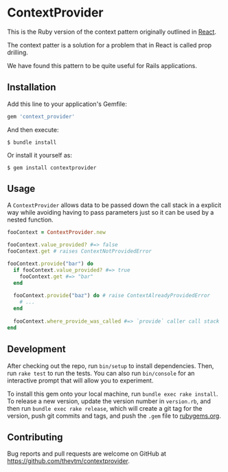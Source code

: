# ContextProvider

This is the Ruby version of the context pattern originally outlined in 
[React](https://reactjs.org/docs/context.html). 

The context patter is a solution for a problem that in React is called prop 
drilling.

We have found this pattern to be quite useful for Rails applications. 

## Installation

Add this line to your application's Gemfile:

```ruby
gem 'context_provider'
```

And then execute:

    $ bundle install

Or install it yourself as:

    $ gem install contextprovider

## Usage

A `ContextProvider` allows data to be passed down the call stack in a explicit
way while avoiding having to pass parameters just so it can be used by a nested
function.

```ruby
fooContext = ContextProvider.new

fooContext.value_provided? #=> false
fooContext.get # raises ContextNotProvidedError

fooContext.provide("bar") do
  if fooContext.value_provided? #=> true
    fooContext.get #=> "bar"
  end
  
  fooContext.provide("baz") do # raise ContextAlreadyProvidedError
    # ...
  end
  
  fooContext.where_provide_was_called #=> `provide` caller call stack
end
```

## Development

After checking out the repo, run `bin/setup` to install dependencies. Then, run 
`rake test` to run the tests. You can also run `bin/console` for an 
interactive prompt that will allow you to experiment.

To install this gem onto your local machine, run 
`bundle exec rake install`. To release a new version, update the version 
number in `version.rb`, and then run `bundle exec rake release`, which 
will create a git tag for the version, push git commits and tags, and 
push the `.gem` file to [rubygems.org](https://rubygems.org).

## Contributing

Bug reports and pull requests are welcome on GitHub at 
https://github.com/thevtm/contextprovider.

